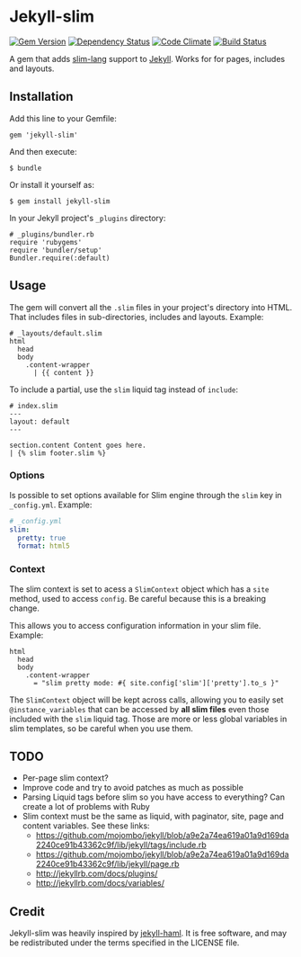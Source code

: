 # Jekyll-slim

[![Gem Version](http://img.shields.io/gem/v/jekyll-slim.svg?style=flat)](#)
[![Dependency
Status](http://img.shields.io/gemnasium/kaishin/jekyll-slim.svg?style=flat)](https://gemnasium.com/kaishin/jekyll-slim)
[![Code
Climate](http://img.shields.io/codeclimate/github/kaishin/jekyll-slim.svg?style=flat)](https://codeclimate.com/github/kaishin/jekyll-slim)
[![Build Status](http://img.shields.io/travis/kaishin/jekyll-slim.svg?style=flat)](https://travis-ci.org/kaishin/jekyll-slim)

A gem that adds [slim-lang](http://slim-lang.com) support to [Jekyll](http://github.com/mojombo/jekyll). Works for for pages, includes and layouts.

## Installation

Add this line to your Gemfile:

    gem 'jekyll-slim'

And then execute:

    $ bundle

Or install it yourself as:

    $ gem install jekyll-slim

In your Jekyll project's `_plugins` directory:

    # _plugins/bundler.rb
    require 'rubygems'
    require 'bundler/setup'
    Bundler.require(:default)

## Usage

The gem will convert all the `.slim` files in your project's directory into HTML. That includes files in sub-directories, includes and layouts. Example:

```slim
# _layouts/default.slim
html
  head
  body
    .content-wrapper
      | {{ content }}
```
To include a partial, use the `slim` liquid tag instead of `include`:

```slim
# index.slim
---
layout: default
---

section.content Content goes here.
| {% slim footer.slim %}

```

### Options

Is possible to set options available for Slim engine through the `slim` key in `_config.yml`. Example:

```yaml
# _config.yml
slim:
  pretty: true
  format: html5
```

### Context

The slim context is set to acess a `SlimContext` object which has a `site` method, used to access `config`. Be careful because this is a breaking change.

This allows you to access configuration information in your slim file. Example:

```slim
html
  head
  body
    .content-wrapper
      = "slim pretty mode: #{ site.config['slim']['pretty'].to_s }"
```

The `SlimContext` object will be kept across calls, allowing you to easily set
`@instance_variables` that can be accessed by **all slim files** even those included with the `slim`
liquid tag. Those are more or less global variables in slim templates, so be careful when you use them.

## TODO

- Per-page slim context?
- Improve code and try to avoid patches as much as possible
- Parsing Liquid tags before slim so you have access to everything? Can create a lot of problems with Ruby
- Slim context must be the same as liquid, with paginator, site, page and content variables. See these links:
  - https://github.com/mojombo/jekyll/blob/a9e2a74ea619a01a9d169da2240ce91b43362c9f/lib/jekyll/tags/include.rb
  - https://github.com/mojombo/jekyll/blob/a9e2a74ea619a01a9d169da2240ce91b43362c9f/lib/jekyll/page.rb
  - http://jekyllrb.com/docs/plugins/
  - http://jekyllrb.com/docs/variables/

## Credit

Jekyll-slim was heavily inspired by [jekyll-haml](https://github.com/samvincent/jekyll-haml). It is free software, and may be redistributed under the terms specified in the LICENSE file.
